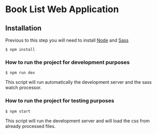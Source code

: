 # Book List Web Application

## Installation

Previous to this step you will need to install [Node](https://nodejs.org/en/download/) and [Sass](http://sass-lang.com/install)

```
$ npm install
```

### How to run the project for development purposes

```
$ npm run dev
```

This script will run automatically the development server and the sass watch processor.


### How to run the project for testing purposes

```
$ npm start
```

This script will run the development server and will load the css from already processed files.